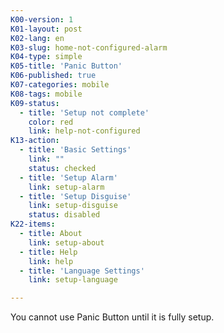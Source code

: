 ```yaml
---
K00-version: 1
K01-layout: post
K02-lang: en
K03-slug: home-not-configured-alarm
K04-type: simple
K05-title: 'Panic Button'
K06-published: true
K07-categories: mobile
K08-tags: mobile
K09-status:
  - title: 'Setup not complete'
    color: red
    link: help-not-configured
K13-action:
  - title: 'Basic Settings'
    link: ""
    status: checked
  - title: 'Setup Alarm'
    link: setup-alarm
  - title: 'Setup Disguise'
    link: setup-disguise
    status: disabled
K22-items:
  - title: About
    link: setup-about
  - title: Help
    link: help
  - title: 'Language Settings'
    link: setup-language

---
```


You cannot use Panic Button until it is fully setup.